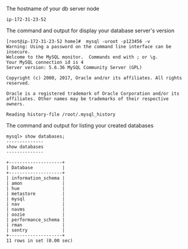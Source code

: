 The hostname of your db server node
  ```
  ip-172-31-23-52  
  ```
    

The command and output for display your database server's version
  ```
 [root@ip-172-31-23-52 home]#  mysql -uroot -p123456 -v
 Warning: Using a password on the command line interface can be insecure.
 Welcome to the MySQL monitor.  Commands end with ; or \g.
 Your MySQL connection id is 4
 Server version: 5.6.36 MySQL Community Server (GPL)
 
 Copyright (c) 2000, 2017, Oracle and/or its affiliates. All rights reserved.
 
 Oracle is a registered trademark of Oracle Corporation and/or its
 affiliates. Other names may be trademarks of their respective
 owners.
 
 Reading history-file /root/.mysql_history
  
  ```

The command and output for listing your created databases
  ```
  mysql> show databases;
  --------------
  show databases
  --------------
  
  +--------------------+
  | Database           |
  +--------------------+
  | information_schema |
  | amon               |
  | hue                |
  | metastore          |
  | mysql              |
  | nav                |
  | navms              |
  | oozie              |
  | performance_schema |
  | rman               |
  | sentry             |
  +--------------------+
  11 rows in set (0.00 sec)
  ```